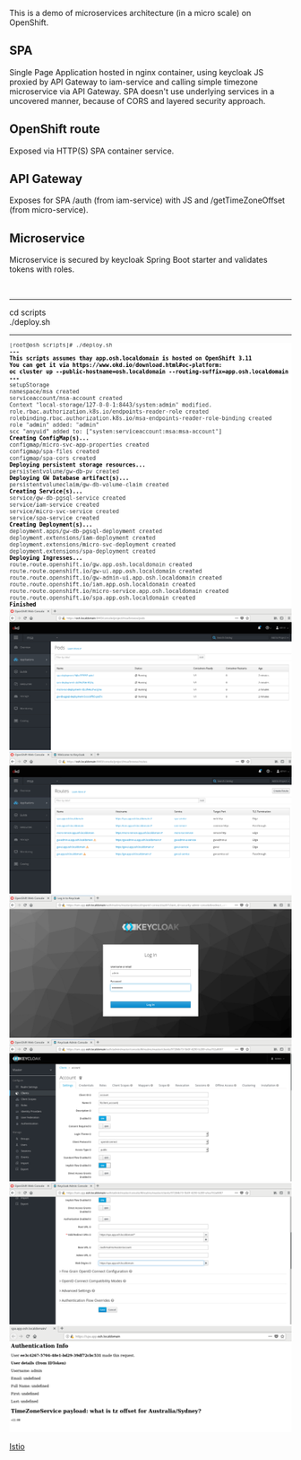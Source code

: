 This is a demo of microservices architecture (in a micro scale) on OpenShift.

## SPA
Single Page Application hosted in nginx container, using keycloak JS proxied by API Gateway to iam-service and calling simple timezone microservice via API Gateway. SPA doesn't use underlying services in a uncovered manner, because of CORS and layered security approach.

## OpenShift route
Exposed via HTTP(S) SPA container service.

## API Gateway
Exposes for SPA /auth (from iam-service) with JS and /getTimeZoneOffset (from micro-service).

## Microservice
Microservice is secured by keycloak Spring Boot starter and validates tokens with roles.

<br/>
<hr/>
cd scripts<br/>
./deploy.sh
<hr/>

![deploy.sh to bring it up](https://github.com/kubaseai/microservice-architecture-demo/blob/master/_imgs/msa-01.png)
<br/>
![pods](https://github.com/kubaseai/microservice-architecture-demo/blob/master/_imgs/msa-02.png)
<br/>
![routes](https://github.com/kubaseai/microservice-architecture-demo/blob/master/_imgs/msa-03.png)
<br/>
![login to Keycloak](https://github.com/kubaseai/microservice-architecture-demo/blob/master/_imgs/msa-04.png)
<br/>
![required OIDC configuration #1](https://github.com/kubaseai/microservice-architecture-demo/blob/master/_imgs/msa-05.png)
<br/>
![required OIDC configuration #1](https://github.com/kubaseai/microservice-architecture-demo/blob/master/_imgs/msa-06.png)
<br/>
![SPA calls usvc](https://github.com/kubaseai/microservice-architecture-demo/blob/master/_imgs/msa-07.png)
<br/>

[Istio](https://istio.io/docs/setup/kubernetes/sidecar-injection/)



